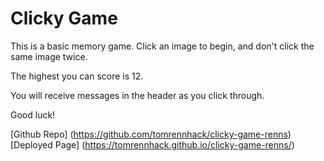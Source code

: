 # Clicky Game

This is a basic memory game. Click an image to begin, and don't click the same image twice.

The highest you can score is 12.

You will receive messages in the header as you click through.

Good luck!

[Github Repo] (https://github.com/tomrennhack/clicky-game-renns)
[Deployed Page] (https://tomrennhack.github.io/clicky-game-renns/)